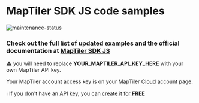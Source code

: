 # MapTiler SDK JS code samples

![maintenance-status](https://img.shields.io/badge/maintenance-deprecated-red.svg)

### Check out the full list of updated examples and the official documentation at [MapTiler SDK JS](https://docs.maptiler.com/sdk-js/)

:warning: you will need to replace **YOUR_MAPTILER_API_KEY_HERE** with your own MapTiler API key.

Your MapTiler account access key is on your MapTiler [Cloud](https://cloud.maptiler.com/account/keys/) account page. 

:information_source: If you don't have an API key, you can [create it for **FREE**](https://cloud.maptiler.com/start)
